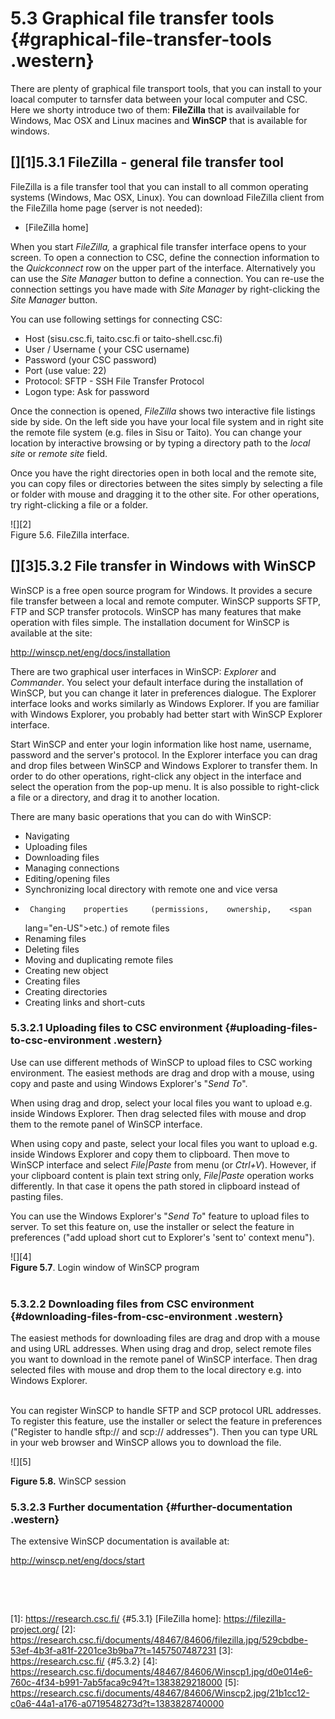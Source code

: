 # 5.3 Graphical file transfer tools {#graphical-file-transfer-tools .western}

There  are plenty  of graphical  file  transport tools,  that you  can
install to  your loacal computer  to tarnsfer data between  your local
computer and CSC. Here we  shorty introduce two of them: **FileZilla**
that  is availvailable  for Windows,  Mac  OSX and  Linux macines  and
**WinSCP** that is available for windows.

## [][1]5.3.1 FileZilla - general file transfer tool

FileZilla is a  file transfer tool that you can  install to all common
operating  systems  (Windows,  Mac   OSX,  Linux).  You  can  download
FileZilla client from the FileZilla home page (server is not needed):

-   [FileZilla home]

When you start *FileZilla,* a  graphical file transfer interface opens
to your  screen. To open  a connection  to CSC, define  the connection
information  to  the *Quickconnect*  row  on  the  upper part  of  the
interface.  Alternatively you  can use  the *Site  Manager* button  to
define a connection.  You can re-use the connection  settings you have
made with *Site Manager* by right-clicking the *Site Manager* button. 

You can use following settings for connecting CSC:

-   Host (sisu.csc.fi, taito.csc.fi or taito-shell.csc.fi)
-   User / Username ( your CSC username)
-   Password (your CSC password)
-   Port (use value: 22)
-   Protocol: SFTP - SSH File Transfer Protocol
-   Logon type: Ask for password

Once the connection is opened,  *FileZilla* shows two interactive file
listings  side by  side. On  the left  side you  have your  local file
system and in right site the remote file system (e.g. files in Sisu or
Taito).  You  can change your  location by interactive browsing  or by
typing a directory path to the *local site* or *remote site* field.

Once you have the right directories  open in both local and the remote
site, you  can copy files or  directories between the sites  simply by
selecting a  file or folder  with mouse and  dragging it to  the other
site.  For other operations, try right-clicking a file or a folder.

![][2]  
Figure 5.6. FileZilla interface.

## [][3]5.3.2 File transfer in Windows with WinSCP

WinSCP is a free open source program for Windows. It provides a secure
file transfer  between a  local and  remote computer.  WinSCP supports
SFTP, FTP  and SCP transfer  protocols. WinSCP has many  features that
make operation with files simple. The installation document for WinSCP
is available at the site:

<http://winscp.net/eng/docs/installation>

There  are two  graphical user  interfaces in  WinSCP: *Explorer*  and
*Commander*. You select your default interface during the installation
of  WinSCP,  but  you  can   change  it  later  in  preferences  <span
lang="en-US">dialogue.</span> The  Explorer interface looks  and works
similarly  as  Windows Explorer.  If  you  are familiar  with  Windows
Explorer,  you   probably  had  better  start   with  WinSCP  Explorer
interface.

Start   WinSCP   and  enter   your   login   information  like   <span
lang="en-US">host  name</span>, username,  password  and the  server's
protocol.  In the  Explorer  interface  you can  drag  and drop  files
between WinSCP and  Windows Explorer to transfer them. In  order to do
other operations, right-click  any object in the  interface and select
the operation from the pop-up menu. It is also possible to right-click
a file or a directory, and drag it to another location.

There are many basic operations that you can do with WinSCP:

-   Navigating
-   Uploading files
-   Downloading files
-   Managing connections
-   Editing/opening files
-   Synchronizing local directory with remote one and vice versa
-      Changing    properties     (permissions,    ownership,    <span
    lang="en-US">etc.</span>) of remote files
-   Renaming files
-   Deleting files
-   Moving and duplicating remote files
-   Creating new object
-   Creating files
-   Creating directories
-   Creating links and short-cuts

### 5.3.2.1 Uploading files to CSC environment {#uploading-files-to-csc-environment .western}

Use can use different methods of WinSCP to upload files to CSC working
environment. The easiest methods are drag and drop with a mouse, using
copy and paste and using Windows Explorer's "*Send To*".

When using drag  and drop, select your local files  you want to upload
e.g. inside Windows Explorer. Then  drag selected files with mouse and
drop them to the remote panel of WinSCP interface.

When using copy and paste, select  your local files you want to upload
e.g. inside Windows Explorer and copy  them to clipboard. Then move to
WinSCP  interface and  select *File\|Paste*  from menu  (or *Ctrl+V*).
However,  if  your  clipboard  content  is  plain  text  string  only,
*File\|Paste* operation works  differently. In that case  it opens the
path stored in clipboard instead of pasting files.

You can use the Windows Explorer's "*Send To*" feature to upload files
to server.  To set this  feature on, use  the installer or  select the
feature   in  preferences   ("add   upload  <span   lang="en-US">short
cut</span> to Explorer's 'sent to' context menu").

![][4]  
**Figure 5.7**. Login window of WinSCP program  
 

### 5.3.2.2 Downloading files from CSC environment {#downloading-files-from-csc-environment .western}

The easiest  methods for downloading  files are  drag and drop  with a
mouse and using URL addresses. When using drag and drop, select remote
files  you   want  to   download  in  the   remote  panel   of  WinSCP
interface. Then  drag selected files with  mouse and drop them  to the
local directory <span
lang="en-US">e.g.</span> into Windows Explorer.  
 

You can register WinSCP to handle SFTP and SCP protocol URL addresses.
To register this  feature, use the installer or select  the feature in
preferences ("Register to handle  sftp:// and scp:// addresses"). Then
you can type URL in your web browser and WinSCP allows you to download
the file.

![][5]

**Figure 5.8.** WinSCP session

### 5.3.2.3 Further documentation {#further-documentation .western}

The extensive WinSCP documentation is available at:

<http://winscp.net/eng/docs/start>

 

 

  [1]: https://research.csc.fi/ {#5.3.1}
  [FileZilla home]: https://filezilla-project.org/
  [2]: https://research.csc.fi/documents/48467/84606/filezilla.jpg/529cbdbe-53ef-4b3f-a81f-2201ce3b9ba7?t=1457507487231
  [3]: https://research.csc.fi/ {#5.3.2}
  [4]: https://research.csc.fi/documents/48467/84606/Winscp1.jpg/d0e014e6-760c-4f34-b991-7ab5faca9c94?t=1383829218000
  [5]: https://research.csc.fi/documents/48467/84606/Winscp2.jpg/21b1cc12-c0a6-44a1-a176-a0719548273d?t=1383828740000
